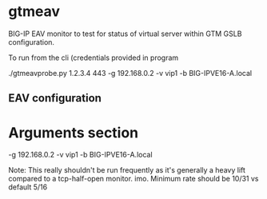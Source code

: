 # gtmeav
BIG-IP EAV monitor to test for status of virtual server within GTM GSLB configuration.

To run from the cli (credentials provided in program

./gtmeavprobe.py 1.2.3.4 443 -g 192.168.0.2 -v vip1 -b BIG-IPVE16-A.local

EAV configuration
-----------------

# Arguments section

-g 192.168.0.2 -v vip1 -b BIG-IPVE16-A.local

Note: This really shouldn't be run frequently as it's generally a heavy lift compared to a tcp-half-open monitor. imo. Minimum rate should be 10/31 vs default 5/16
